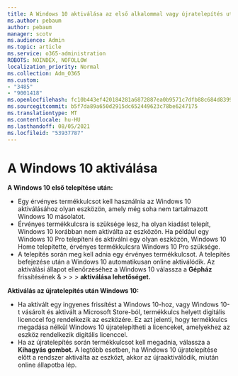 ```yaml
---
title: A Windows 10 aktiválása az első alkalommal vagy újratelepítés után
ms.author: pebaum
author: pebaum
manager: scotv
ms.audience: Admin
ms.topic: article
ms.service: o365-administration
ROBOTS: NOINDEX, NOFOLLOW
localization_priority: Normal
ms.collection: Adm_O365
ms.custom:
- "3485"
- "9001418"
ms.openlocfilehash: fc10b443ef420184281a6872887ea0b9571c7dfb88c684d8399ca0c85e9f4ab3
ms.sourcegitcommit: b5f7da89a650d2915dc652449623c78be6247175
ms.translationtype: MT
ms.contentlocale: hu-HU
ms.lasthandoff: 08/05/2021
ms.locfileid: "53937787"
---
```

# <a name="activate-windows-10"></a>A Windows 10 aktiválása

**A Windows 10 első telepítése után:**

- Egy érvényes termékkulcsot kell használnia az Windows 10 aktiválásához olyan eszközön, amely még soha nem tartalmazott Windows 10 másolatot.
- Érvényes termékkulcsra is szüksége lesz, ha olyan kiadást telepít, Windows 10 korábban nem aktiválta az eszközön. Ha például egy Windows 10 Pro telepíteni és aktiválni egy olyan eszközön, Windows 10 Home telepítette, érvényes termékkulcsra Windows 10 Pro szüksége.
- A telepítés során meg kell adnia egy érvényes termékkulcsot. A telepítés befejezése után a Windows 10 automatikusan online aktiválódik. Az aktiválási állapot ellenőrzéséhez a Windows 10 válassza a **Gépház** frissítésének & >    >    >  **aktiválása lehetőséget.**

**Aktiválás az újratelepítés után Windows 10:**

- Ha aktivált egy ingyenes frissítést a Windows 10-hoz, vagy Windows 10-t vásárolt és aktivált a Microsoft Store-ból, termékkulcs helyett digitális licenccel fog rendelkezik az eszközére. Ez azt jelenti, hogy termékkulcs megadása nélkül Windows 10 újratelepítheti a licenceket, amelyekhez az eszköz rendelkezik digitális licenccel.
- Ha az újratelepítés során termékkulcsot kell megadnia, válassza a **Kihagyás gombot.** A legtöbb esetben, ha Windows 10 újratelepítése előtt a rendszer aktiválta az eszközt, akkor az újraaktiválódik, miután online állapotba lép.
